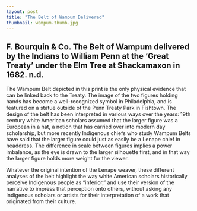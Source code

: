 ```yaml
---
layout: post
title: "The Belt of Wampum Delivered"
thumbnail: wampum-thumb.jpg
---
```


## F. Bourquin & Co. The Belt of Wampum delivered by the Indians to William Penn at the ‘Great Treaty’ under the Elm Tree at Shackamaxon in 1682. n.d. 

The Wampum Belt depicted in this print is the only physical evidence that can be linked back to the Treaty. The image of the two figures holding hands has become a well-recognized symbol in Philadelphia, and is featured on a statue outside of the Penn Treaty Park in Fishtown. The design of the belt has been interpreted in various ways over the years: 19th century white American scholars assumed that the larger figure was a European in a hat, a notion that has carried over into modern day scholarship, but more recently Indigenous chiefs who study Wampum Belts have said that the larger figure could just as easily be a Lenape chief in headdress. The difference in scale between figures implies a power imbalance, as the eye is drawn to the larger silhouette first, and in that way the larger figure holds more weight for the viewer. 

Whatever the original intention of the Lenape weaver, these different analyses of the belt highlight the way white American scholars historically perceive Indigenous people as “inferior,” and use their version of the narrative to impress that perception onto others, without asking any Indigenous scholars or artists for their interpretation of a work that originated from their culture.
